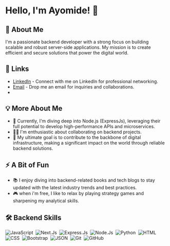 # Hello, I'm Ayomide! 👋

## 🚀 About Me
I'm a passionate backend developer with a strong focus on building scalable and robust server-side applications. My mission is to create efficient and secure solutions that power the digital world.

## 🔗 Links
- [LinkedIn](https://www.linkedin.com/in/ayomide-sherif-72b035243) - Connect with me on LinkedIn for professional networking.
- [Email](mailto:ayomidesherif2019@gmail.com) - Drop me an email for inquiries and collaborations.
- 
## 💡 More About Me
- 🧠 Currently, I'm diving deep into Node.js (ExpressJs), leveraging their full potential to develop high-performance APIs and microservices.
- 👯‍♀️ I'm enthusiastic about collaborating on backend projects.
- 🎯 My ultimate goal is to contribute to the backbone of digital infrastructure, making a significant impact on the world through reliable backend solutions.

## ⚡️ A Bit of Fun
- 📚 I enjoy diving into backend-related books and tech blogs to stay updated with the latest industry trends and best practices.
- 🎮 when i'm free, I like to relax by playing strategy games and sharpening my analytical skills.

## 🛠 Backend Skills
![JavaScript](https://img.shields.io/badge/-JavaScript-05122A?style=flat&logo=javascript)&nbsp;
![Next.Js](https://img.shields.io/badge/-Next.Js-05122A?style=flat&logo=next.js)&nbsp;
![Express.Js](https://img.shields.io/badge/-Express.Js-05122A?style=flat&logo=express)&nbsp;
![Node.Js](https://img.shields.io/badge/-Node.Js-05122A?style=flat&logo=node.js)&nbsp;
![Python](https://img.shields.io/badge/-Python-05122A?style=flat&logo=python)&nbsp;
![HTML](https://img.shields.io/badge/-HTML-05122A?style=flat&logo=HTML5)&nbsp;
![CSS](https://img.shields.io/badge/-CSS-05122A?style=flat&logo=CSS3&logoColor=1572B6)&nbsp;
![Bootstrap](https://img.shields.io/badge/-Bootstrap-05122A?style=flat&logo=bootstrap&logoColor=563D7C)&nbsp;
![JSON](https://img.shields.io/badge/-JSON-05122A?style=flat&logo=json&logoColor=000000)&nbsp;
![Git](https://img.shields.io/badge/-Git-05122A?style=flat&logo=git)&nbsp;
![GitHub](https://img.shields.io/badge/-GitHub-05122A?style=flat&logo=github)&nbsp;

